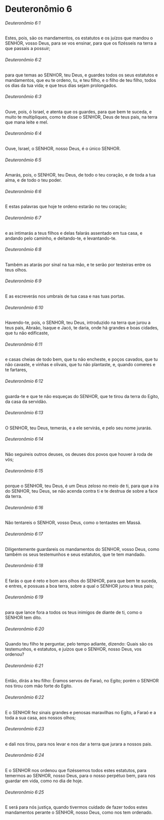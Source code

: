 # Deuteronômio 6

###### Deuteronômio 6:1

Estes, pois, são os mandamentos, os estatutos e os juízos que mandou o SENHOR, vosso Deus, para se vos ensinar, para que os fizésseis na terra a que passais a possuir;

###### Deuteronômio 6:2

para que temas ao SENHOR, teu Deus, e guardes todos os seus estatutos e mandamentos, que eu te ordeno, tu, e teu filho, e o filho de teu filho, todos os dias da tua vida; e que teus dias sejam prolongados.

###### Deuteronômio 6:3

Ouve, pois, ó Israel, e atenta que os guardes, para que bem te suceda, e muito te multipliques, como te disse o SENHOR, Deus de teus pais, na terra que mana leite e mel.

###### Deuteronômio 6:4

Ouve, Israel, o SENHOR, nosso Deus, é o único SENHOR.

###### Deuteronômio 6:5

Amarás, pois, o SENHOR, teu Deus, de todo o teu coração, e de toda a tua alma, e de todo o teu poder.

###### Deuteronômio 6:6

E estas palavras que hoje te ordeno estarão no teu coração;

###### Deuteronômio 6:7

e as intimarás a teus filhos e delas falarás assentado em tua casa, e andando pelo caminho, e deitando-te, e levantando-te.

###### Deuteronômio 6:8

Também as atarás por sinal na tua mão, e te serão por testeiras entre os teus olhos.

###### Deuteronômio 6:9

E as escreverás nos umbrais de tua casa e nas tuas portas.

###### Deuteronômio 6:10

Havendo-te, pois, o SENHOR, teu Deus, introduzido na terra que jurou a teus pais, Abraão, Isaque e Jacó, te daria, onde há grandes e boas cidades, que tu não edificaste,

###### Deuteronômio 6:11

e casas cheias de todo bem, que tu não encheste, e poços cavados, que tu não cavaste, e vinhas e olivais, que tu não plantaste, e, quando comeres e te fartares,

###### Deuteronômio 6:12

guarda-te e que te não esqueças do SENHOR, que te tirou da terra do Egito, da casa da servidão.

###### Deuteronômio 6:13

O SENHOR, teu Deus, temerás, e a ele servirás, e pelo seu nome jurarás.

###### Deuteronômio 6:14

Não seguireis outros deuses, os deuses dos povos que houver à roda de vós;

###### Deuteronômio 6:15

porque o SENHOR, teu Deus, é um Deus zeloso no meio de ti, para que a ira do SENHOR, teu Deus, se não acenda contra ti e te destrua de sobre a face da terra.

###### Deuteronômio 6:16

Não tentareis o SENHOR, vosso Deus, como o tentastes em Massá.

###### Deuteronômio 6:17

Diligentemente guardareis os mandamentos do SENHOR, vosso Deus, como também os seus testemunhos e seus estatutos, que te tem mandado.

###### Deuteronômio 6:18

E farás o que é reto e bom aos olhos do SENHOR, para que bem te suceda, e entres, e possuas a boa terra, sobre a qual o SENHOR jurou a teus pais;

###### Deuteronômio 6:19

para que lance fora a todos os teus inimigos de diante de ti, como o SENHOR tem dito.

###### Deuteronômio 6:20

Quando teu filho te perguntar, pelo tempo adiante, dizendo: Quais são os testemunhos, e estatutos, e juízos que o SENHOR, nosso Deus, vos ordenou?

###### Deuteronômio 6:21

Então, dirás a teu filho: Éramos servos de Faraó, no Egito; porém o SENHOR nos tirou com mão forte do Egito.

###### Deuteronômio 6:22

E o SENHOR fez sinais grandes e penosas maravilhas no Egito, a Faraó e a toda a sua casa, aos nossos olhos;

###### Deuteronômio 6:23

e dali nos tirou, para nos levar e nos dar a terra que jurara a nossos pais.

###### Deuteronômio 6:24

E o SENHOR nos ordenou que fizéssemos todos estes estatutos, para temermos ao SENHOR, nosso Deus, para o nosso perpétuo bem, para nos guardar em vida, como no dia de hoje.

###### Deuteronômio 6:25

E será para nós justiça, quando tivermos cuidado de fazer todos estes mandamentos perante o SENHOR, nosso Deus, como nos tem ordenado.

